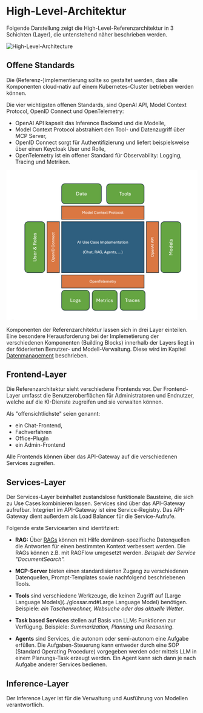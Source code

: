 # High-Level-Architektur

Folgende Darstellung zeigt die High-Level-Referenzarchitektur in 3 Schichten (Layer), die untenstehend näher beschrieben werden.

![High-Level-Architecture](high_level_architecture.drawio)

## Offene Standards

Die (Referenz-)implementierung sollte so gestaltet werden, dass alle Komponenten cloud-nativ auf einem Kubernetes-Cluster betrieben werden können.

Die vier wichtigsten offenen Standards, sind OpenAI API, Model Context Protocol, OpenID Connect und OpenTelemetry:

- OpenAI API kapselt das Inference Backend und die Modelle,
- Model Context Protocol abstrahiert den Tool- und Datenzugriff über MCP Server,
- OpenID Connect sorgt für Authentifizierung und liefert beispielsweise über einen Keycloak User und Rolle,
- OpenTelemetry ist ein offener Standard für Observability: Logging, Tracing und Metriken. 

![Offene Standards](open_standards.png)

Komponenten der Referenzarchitektur lassen sich in drei Layer einteilen. Eine besondere Herausforderung bei der Implemetierung der verschiedenen Komponenten (Building Blocks) innerhalb der Layers liegt in der föderierten Benutzer- und Modell-Verwaltung. Diese wird im Kapitel [Datenmanagement](data_management.md) beschrieben.

## Frontend-Layer

Die Referenzarchitektur sieht verschiedene Frontends vor. Der Frontend-Layer umfasst die Benutzeroberflächen für Administratoren und Endnutzer, welche auf die KI-Dienste zugreifen und sie verwalten können.

Als "offensichtlichste" seien genannt:

- ein Chat-Frontend,
- Fachverfahren
- Office-PlugIn
- ein Admin-Frontend

Alle Frontends können über das API-Gateway auf die verschiedenen Services zugreifen.

## Services-Layer

Der Services-Layer beinhaltet zustandslose funktionale Bausteine, die sich zu Use Cases kombinieren lassen. Services sind über das API-Gateway aufrufbar. Integriert im API-Gateway ist eine Service-Registry. Das API-Gateway dient außerdem als Load Balancer für die Service-Aufrufe.

Folgende erste Servicearten sind identifziert:

- **RAG:** Über [RAGs](../glossar.md#RAG) können mit Hilfe domänen-spezifische Datenquellen die Antworten für einen bestimmten Kontext verbessert werden. Die RAGs können z.B. mit RAGFlow umgesetzt werden. *Beispiel: der Service "DocumentSearch".*

- **MCP-Server** bieten einen standardisierten Zugang zu verschiedenen Datenquellen, Prompt-Templates sowie nachfolgend beschriebenen Tools.

- **Tools** sind verschiedene Werkzeuge, die keinen Zugriff auf [Large Language Models](../glossar.md#Large Language Model) benötigen. Beispiele: *ein Taschenrechner, Websuche oder das aktuelle Wetter*.

- **Task based Services** stellen auf Basis von LLMs Funktionen zur Verfügung. Beispiele: *Summarization, Planning und Reasoning*.

- **Agents**  sind Services, die autonom oder semi-autonom eine Aufgabe erfüllen. Die Aufgaben-Steuerung kann entweder durch eine SOP (Standard Operating Procedure) vorgegeben werden oder mittels LLM in einem Planungs-Task erzeugt werden. Ein Agent kann sich dann je nach Aufgabe anderer Services bedienen.

## Inference-Layer

Der Inference Layer ist für die Verwaltung und Ausführung von Modellen verantwortlich.

